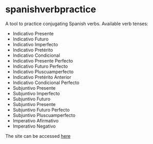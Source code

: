 # spanishverbpractice

A tool to practice conjugating Spanish verbs.
Available verb tenses:

- Indicativo Presente
- Indicativo Futuro
- Indicativo Imperfecto
- Indicativo Pretérito
- Indicativo Condicional
- Indicativo Presente Perfecto
- Indicativo Futuro Perfecto
- Indicativo Pluscuamperfecto
- Indicativo Pretérito Anterior
- Indicativo Condicional Perfecto
- Subjuntivo Presente
- Subjuntivo Imperfecto
- Subjuntivo Futuro
- Subjuntivo Presente
- Subjuntivo Futuro Perfecto
- Subjuntivo Pluscuamperfecto
- Imperativo Afirmativo
- Imperativo Negativo

The site can be accessed [here](https://ttg3333.github.io/spanishverbpractice/)
